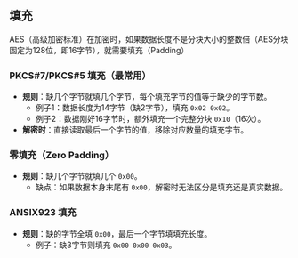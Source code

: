 ## 填充

AES（高级加密标准）在加密时，如果数据长度不是分块大小的整数倍（AES分块固定为128位，即16字节），就需要填充（Padding）

### **PKCS#7/PKCS#5 填充（最常用）**

- **规则**：缺几个字节就填几个字节，每个填充字节的值等于缺少的字节数。
  - 例子1：数据长度为14字节（缺2字节），填充 `0x02 0x02`。
  - 例子2：数据刚好16字节时，额外填充一个完整分块 `0x10`（16次）。
- **解密时**：直接读取最后一个字节的值，移除对应数量的填充字节。

### **零填充（Zero Padding）**

- **规则**：缺几个字节就填几个 `0x00`。
  - 缺点：如果数据本身末尾有 `0x00`，解密时无法区分是填充还是真实数据。

### **ANSIX923 填充**

- **规则**：缺的字节全填 `0x00`，最后一个字节填填充长度。
  - 例子：缺3字节则填充 `0x00 0x00 0x03`。